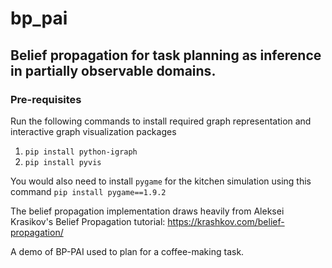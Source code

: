 # bp_pai
## Belief propagation for task planning as inference in partially observable domains. 

### Pre-requisites
Run the following commands to install required graph representation and interactive graph visualization packages
1. `pip install python-igraph`
2. `pip install pyvis`

You would also need to install `pygame` for the kitchen simulation using this command
`pip install pygame==1.9.2`

The belief propagation implementation draws heavily from Aleksei Krasikov's Belief Propagation tutorial: https://krashkov.com/belief-propagation/

A demo of BP-PAI used to plan for a coffee-making task.

